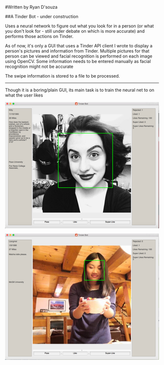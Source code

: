 #Written by Ryan D'souza

##A Tinder Bot - under construction

Uses a neural network to figure out what you look for in a person (or what you don't look for - still under debate on which is more accurate) and performs those actions on Tinder.

As of now, it's only a GUI that uses a Tinder API client I wrote to display a person's pictures and information from Tinder.
Multiple pictures for that person can be viewed and facial recognition is performed on each image using OpenCV.
Some information needs to be entered manually as facial recognition might not be accurate

The swipe information is stored to a file to be processed. 


---
Though it is a boring/plain GUI, its main task is to train the neural net to on what the user likes

![Screenshot 0](https://github.com/dsouzarc/tinderAPI/blob/master/Screenshots/Screenshot_0.png)

![Screenshot 1](https://github.com/dsouzarc/tinderAPI/blob/master/Screenshots/Screenshot_1.png)

